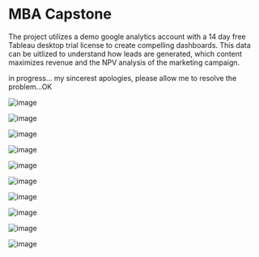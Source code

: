 # MBA Capstone

The project utilizes a demo google analytics account with a 14 day free Tableau desktop trial license to create compelling dashboards. This data can be uitlized to understand how leads are generated, which content maximizes revenue and the NPV analysis of the marketing campaign. 

in progress... my sincerest apologies, please allow me to resolve the problem...OK

![image](Slide1.JPG)

![image](Slide2.JPG)

![image](Slide3.JPG)

![image](Slide4.JPG)

![image](Slide5.JPG)

![image](Slide6.JPG)

![image](Slide7.JPG)

![image](Slide8.JPG)

![image](EthicsandExcellence.png)

![image](USCopyrightCertificate.png)


